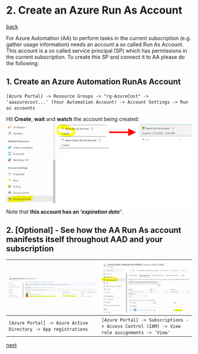 # 2. Create an Azure Run As Account

[back](../../README.md)

For Azure Automation (AA) to perform tasks in the current subscription (e.g. gather usage information) needs an account a so called Run As Account. This account is a so called service principal (SP) which has permissions in the current subscription. To create this SP and connect it to AA please do the following:  


## 1. Create an Azure Automation RunAs Account
```
[Azure Portal] -> Resource Groups -> "rg-AzureCost" -> 'aaazurecost...' (Your Automation Account) -> Account Settings -> Run as accounts
```  
Hit **Create**, **wait** and **watch** the account being created:  
![Create AA Run as account](CreateRunAsAccount.png)  
Note that **this account has an _'expiration date'_**.  
  
## 2. [Optional] - See how the AA Run As account manifests itself throughout AAD and your subscription
| ![AA Run As is an **Azure AD - Application Registration**](AAManifestations1.png) | ![...and has **contributor** rights **to your subscription**](AAManifestations2.png) |
|--|--|
| `[Azure Portal] -> Azure Active Directory -> App registrations` |  `[Azure Portal] -> Subscriptions -> Access Control (IAM) -> View role assignments -> 'View'` |


[next](../CreateTableAndVariables/README.md)

